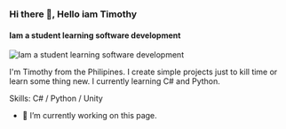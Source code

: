 ### Hi there 👋, Hello iam Timothy
#### Iam a student learning software development
![Iam a student learning software development](https://pbs.twimg.com/media/Emwh-0hVkAA6Nr0?format=jpg&name=4096x4096)

I'm Timothy from the Philipines. I create simple projects just to kill time or learn some thing new. I currently learning C# and Python.

Skills: C# / Python / Unity

- 🔭 I’m currently working on this page. 




